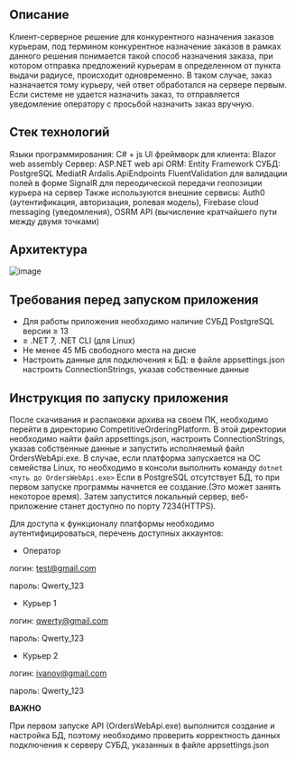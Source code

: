## Описание

Клиент-серверное решение для конкурентного назначения заказов курьерам, под термином конкурентное назначение заказов в рамках данного решения понимается такой способ назначения заказа, при котором отправка предложений курьерам в определенном от пункта выдачи радиусе, происходит одновременно. В таком случае, заказ назначается тому курьеру, чей ответ обработался на сервере первым. Если системе не удается назначить заказ, то отправляется уведомление оператору с просьбой назначить заказ вручную.

## Стек технологий

Языки программирования: C# + js
UI фреймворк для клиента: Blazor web assembly
Сервер: ASP.NET web api
ORM: Entity Framework
СУБД: PostgreSQL
MediatR 
Ardalis.ApiEndpoints
FluentValidation для валидации полей в форме
SignalR для переодической передачи геопозиции курьера на сервер
Также используются внешние сервисы: Auth0 (аутентификация, авторизация, ролевая модель), Firebase cloud messaging (уведомления), OSRM API (вычисление кратчайшего пути между двумя точками)

## Архитектура

![image](https://github.com/user-attachments/assets/25a316cd-4019-4895-b94a-7ce4d952889f)

## Требования перед запуском приложения

- Для работы приложения необходимо наличие СУБД PostgreSQL версии ≥ 13
- ≥ .NET 7, .NET CLI (для Linux)
- Не менее 45 МБ свободного места на диске
- Настроить данные для подключения к БД: в файле appsettings.json настроить ConnectionStrings, указав собственные данные

## Инструкция по запуску приложения

После скачивания и распаковки архива на своем ПК, необходимо перейти в директорию CompetitiveOrderingPlatform. В этой директории необходимо найти файл appsettings.json, настроить ConnectionStrings, указав собственные данные и запустить исполняемый файл OrdersWebApi.exe. В случае, если платформа запускается на ОС семейства Linux, то необходимо в консоли выполнить команду `dotnet <путь до OrdersWebApi.exe>` Если в PostgreSQL отсутствует БД, то при первом запуске программы начнется ее создание.(Это может занять некоторое время). Затем запустится локальный сервер, веб-приложение станет доступно по порту 7234(HTTPS). 

Для доступа к функционалу платформы необходимо аутентифицироваться, перечень доступных аккаунтов:
- Оператор

логин: test@gmail.com

пароль: Qwerty_123

- Курьер 1

логин: qwerty@gmail.com

пароль: Qwerty_123

- Курьер 2

логин: ivanov@gmail.com

пароль: Qwerty_123

**ВАЖНО**

При первом запуске API (OrdersWebApi.exe) выполнится создание и настройка БД, поэтому необходимо проверить корректность данных подключения к серверу СУБД, указанных в файле appsettings.json
